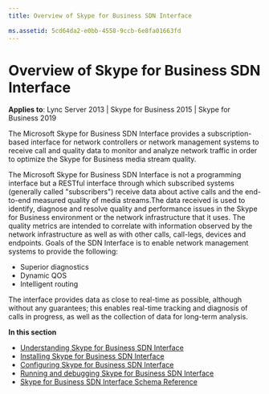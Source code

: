 ```yaml
---
title: Overview of Skype for Business SDN Interface
 
ms.assetid: 5cd64da2-e0bb-4558-9ccb-6e8fa01663fd
---
```



# Overview of Skype for Business SDN Interface

**Applies to**: Lync Server 2013 | Skype for Business 2015 | Skype for Business 2019

The Microsoft Skype for Business SDN Interface provides a subscription-based interface for network controllers or network management systems to receive call and quality data to monitor and analyze network traffic in order to optimize the Skype for Business media stream quality.

The Microsoft Skype for Business SDN Interface is not a programming interface but a RESTful interface through which subscribed systems (generally called "subscribers") receive data about active calls and the end-to-end measured quality of media streams.The data received is used to identify, diagnose and resolve quality and performance issues in the Skype for Business environment or the network infrastructure that it uses. The quality metrics are intended to correlate with information observed by the network infrastructure as well as with other calls, call-legs, devices and endpoints. Goals of the SDN Interface is to enable network management systems to provide the following:

- Superior diagnostics 
- Dynamic QOS
- Intelligent routing
    
The interface provides data as close to real-time as possible, although without any guarantees; this enables real-time tracking and diagnosis of calls in progress, as well as the collection of data for long-term analysis. 

**In this section**

-  [Understanding Skype for Business SDN Interface](understanding-sdn-interface.md) 
-  [Installing Skype for Business SDN Interface](installing-sdn-interface.md)  
-  [Configuring Skype for Business SDN Interface](configuring-sdn-interface.md) 
-  [Running and debugging Skype for Business SDN Interface](running-and-debugging-sdn-interface.md) 
-  [Skype for Business SDN Interface Schema Reference](skype-for-business-sdn-interface-schema-reference.md)
    
  

